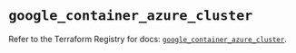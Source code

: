 # `google_container_azure_cluster`

Refer to the Terraform Registry for docs: [`google_container_azure_cluster`](https://registry.terraform.io/providers/hashicorp/google/5.24.0/docs/resources/container_azure_cluster).
